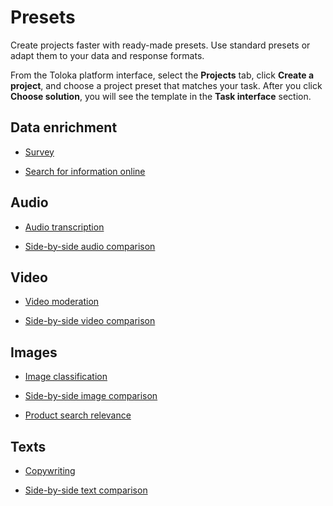 # Presets

Create projects faster with ready-made presets. Use standard presets or adapt them to your data and response formats.

From the Toloka platform interface, select the **Projects** tab, click **Create a project**, and choose a project preset that matches your task. After you click **Choose solution**, you will see the template in the **Task interface** section.

## Data enrichment

- [Survey](survey.md)

- [Search for information online](data-search.md)

## Audio

- [Audio transcription](audio-transcript.md)

- [Side-by-side audio comparison](sbs-audio.md)

## Video

- [Video moderation](video-moderation.md)

- [Side-by-side video comparison](sbs-video.md)

## Images

- [Image classification](image-classification.md)

- [Side-by-side image comparison](sbs-image.md)

- [Product search relevance](product-search-relevance.md)

## Texts

- [Copywriting](copywriting.md)

- [Side-by-side text comparison](sbs-text.md)
